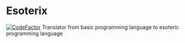 # Esoterix
[![CodeFactor](https://www.codefactor.io/repository/github/maelbecel/esoterix/badge)](https://www.codefactor.io/repository/github/maelbecel/esoterix)
Translator from basic programming language to esoteric programming language
